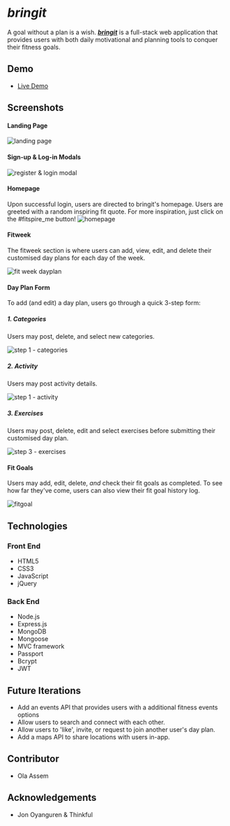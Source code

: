 # _bringit_

A goal without a plan is a wish. **_[bringit](https://blooming-brushlands-53874.herokuapp.com/index.html)_** is a full-stack web application that provides users with both daily motivational and planning tools to conquer their fitness goals.


## Demo

- [Live Demo](https://blooming-brushlands-53874.herokuapp.com/index.html)


## Screenshots

#### Landing Page

![landing page](screenshots/1landing.png)


#### Sign-up & Log-in Modals

![register & login modal](screenshots/2login.png)


#### Homepage

Upon successful login, users are directed to bringit's homepage. Users are greeted with a random inspiring fit quote. For more inspiration, just click on the #fitspire_me button!
![homepage](screenshots/3home.png)


#### Fitweek
The fitweek section is where users can add, view, edit, and delete their customised day plans for each day of the week.

![fit week dayplan](screenshots/4dayplan.png)


#### Day Plan Form
To add (and edit) a day plan, users go through a quick 3-step form:

##### 1. Categories
Users may post, delete, and select new categories.

![step 1 - categories](screenshots/6dayplanform.png)

##### 2. Activity
Users may post activity details.

![step 1 - activity](screenshots/6dayplanform2.png)

##### 3. Exercises
Users may post, delete, edit and select exercises before submitting their customised day plan.

![step 3 - exercises](screenshots/6dayplanform3.png)


#### Fit Goals
Users may add, edit, delete, _and_ check their fit goals as completed. To see how far they've come, users can also view their fit goal history log.

![fitgoal](screenshots/5fitgoal.png)


## Technologies

### Front End

* HTML5
* CSS3
* JavaScript
* jQuery


### Back End

* Node.js
* Express.js
* MongoDB
* Mongoose
* MVC framework
* Passport
* Bcrypt
* JWT


## Future Iterations

* Add an events API that provides users with a additional fitness events options
* Allow users to search and connect with each other.
* Allow users to 'like', invite, or request to join another user's day plan.
* Add a maps API to share locations with users in-app. 


## Contributor

* Ola Assem


## Acknowledgements

* Jon Oyanguren & Thinkful
